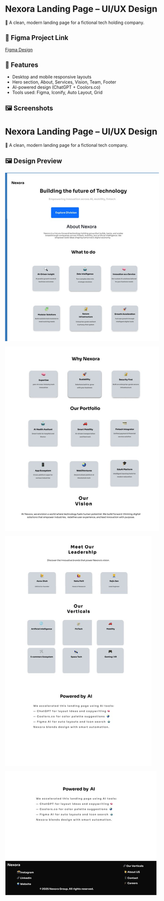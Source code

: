 # Nexora Landing Page – UI/UX Design

🎨 A clean, modern landing page for a fictional tech holding company.

## 🔗 Figma Project Link  
[Figma Design]([https://www.figma.com/design/LGWLDJIFMnBXJljjUmkqIB/Landing-Page?node-id=0-1&t=jnFMPlqkKV7x5wB8-1](https://www.figma.com/community/file/1532016626357519301/nexora-landing-page))

## 🧩 Features
- Desktop and mobile responsive layouts
- Hero section, About, Services, Vision, Team, Footer
- AI-powered design (ChatGPT + Coolors.co)
- Tools used: Figma, Iconify, Auto Layout, Grid

## 🖼️ Screenshots
# Nexora Landing Page – UI/UX Design

🎨 A clean, modern landing page for a fictional tech company.

## 🖼️ Design Preview

![Nexora Design](https://github.com/sundaramawasthi/UI-UX-Designe/blob/main/Nexora.jpg?raw=true)

![Nexora Design 1](https://github.com/sundaramawasthi/UI-UX-Designe/blob/main/Nexora1.jpg?raw=true)

![Nexora Design 4](https://github.com/sundaramawasthi/UI-UX-Designe/blob/main/Nexora4.jpg?raw=true)

![Nexora Design 5](https://github.com/sundaramawasthi/UI-UX-Designe/blob/main/Nexora5.jpg?raw=true)

